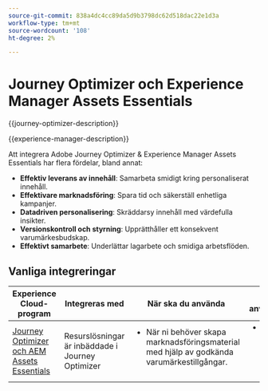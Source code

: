```yaml
---
source-git-commit: 838a4dc4cc89da5d9b3798dc62d518dac22e1d3a
workflow-type: tm+mt
source-wordcount: '108'
ht-degree: 2%

---
```



# Journey Optimizer och Experience Manager Assets Essentials

{{journey-optimizer-description}}

{{experience-manager-description}}

Att integrera Adobe Journey Optimizer &amp; Experience Manager Assets Essentials har flera fördelar, bland annat:

+ **Effektiv leverans av innehåll**: Samarbeta smidigt kring personaliserat innehåll.
+ **Effektivare marknadsföring**: Spara tid och säkerställ enhetliga kampanjer.
+ **Datadriven personalisering**: Skräddarsy innehåll med värdefulla insikter.
+ **Versionskontroll och styrning**: Upprätthåller ett konsekvent varumärkesbudskap.
+ **Effektivt samarbete**: Underlättar lagarbete och smidiga arbetsflöden.

## Vanliga integreringar

<table>
    <thead>
        <tr>
            <th>Experience Cloud-program</th>
            <th>Integreras med</th>
            <th>När ska du använda</th>
            <th>Vanliga användningsfall</th>
        </tr>
    </thead>
    <tbody>
        <tr>
            <td><a href="https://experienceleague.adobe.com/docs/journey-optimizer-learn/tutorials/email-channel/create-content-with-the-email-designer.html" target="_blank" rel="noreferrer">Journey Optimizer och AEM Assets Essentials</a></td>
            <td>Resurslösningar är inbäddade i Journey Optimizer</td>
            <td>
                <ul style="margin-top: 0;">
                    <li>När ni behöver skapa marknadsföringsmaterial med hjälp av godkända varumärkestillgångar.</li>
                </ul>
            </td>
            <td>
                <ul style="margin-top: 0;"><li>Skapa innehåll med Journey Optimizer e-postdesigner.</li></ul>
            </td>
        </tr>        
    </tbody>          
</table>
